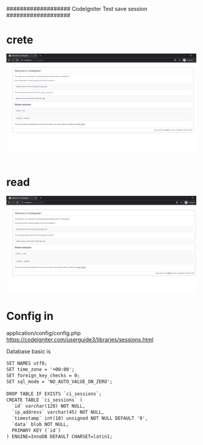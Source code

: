 ###################
CodeIgniter Test save session
###################

# crete  
<img width="500" height="auto" src="picture/test%20session.png" />
<br/><br/>

# read  
<img width="500" height="auto" src="picture/2020-02-17_175546.png" />  


# Config in 
application/config/config.php  
https://codeigniter.com/userguide3/libraries/sessions.html

Database basic is

```mysql
SET NAMES utf8;
SET time_zone = '+00:00';
SET foreign_key_checks = 0;
SET sql_mode = 'NO_AUTO_VALUE_ON_ZERO';

DROP TABLE IF EXISTS `ci_sessions`;
CREATE TABLE `ci_sessions` (
  `id` varchar(128) NOT NULL,
  `ip_address` varchar(45) NOT NULL,
  `timestamp` int(10) unsigned NOT NULL DEFAULT '0',
  `data` blob NOT NULL,
  PRIMARY KEY (`id`)
) ENGINE=InnoDB DEFAULT CHARSET=latin1;
```
